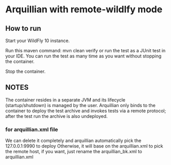 # Arquillian with remote-wildlfy mode
## How to run
Start your WildFly 10 instance.  

Run this maven command: mvn clean verify or run the test as a JUnit test in your IDE. You can run the test as many time as you want without stopping the container.  

Stop the container.  

## NOTES
The container resides in a separate JVM and its lifecycle (startup/shutdown) is managed by the user. Arquillian only binds to the container to deploy the test archive and invokes tests via a remote protocol; after the test run the archive is also undeployed.

### for arquillian.xml file
We can delete it completely and arquillian automatically pick the 127.0.0.1:9990 to deploy
Otherwise, it will base on the arquillian.xml to pick the remote host, if you want, just rename the arquillian_bk.xml to arquillian.xml